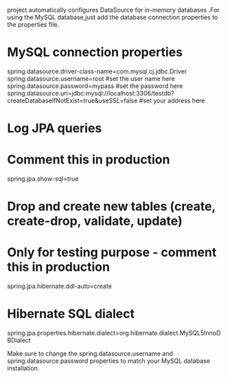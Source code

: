 project automatically configures DataSource for in-memory databases .For using the MySQL database,just add the database connection properties to the properties file.


# MySQL connection properties
spring.datasource.driver-class-name=com.mysql.cj.jdbc.Driver
spring.datasource.username=root  #set the user name here
spring.datasource.password=mypass  #set the password here
spring.datasource.url=jdbc:mysql://localhost:3306/testdb?createDatabaseIfNotExist=true&useSSL=false  #set your address here

# Log JPA queries
# Comment this in production
spring.jpa.show-sql=true

# Drop and create new tables (create, create-drop, validate, update)
# Only for testing purpose - comment this in production
spring.jpa.hibernate.ddl-auto=create

# Hibernate SQL dialect
spring.jpa.properties.hibernate.dialect=org.hibernate.dialect.MySQL5InnoDBDialect


Make sure to change the spring.datasource.username and spring.datasource.password properties to match your MySQL database installation.
